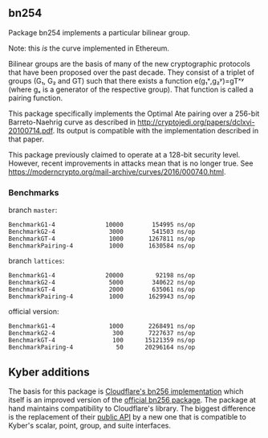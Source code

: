 ## bn254

Package bn254 implements a particular bilinear group.

Note: this _is_ the curve implemented in Ethereum.

Bilinear groups are the basis of many of the new cryptographic protocols that
have been proposed over the past decade. They consist of a triplet of groups
(G₁, G₂ and GT) such that there exists a function e(g₁ˣ,g₂ʸ)=gTˣʸ (where gₓ is a
generator of the respective group). That function is called a pairing function.

This package specifically implements the Optimal Ate pairing over a 256-bit
Barreto-Naehrig curve as described in
http://cryptojedi.org/papers/dclxvi-20100714.pdf. Its output is compatible with
the implementation described in that paper.

This package previously claimed to operate at a 128-bit security level. However,
recent improvements in attacks mean that is no longer true. See
https://moderncrypto.org/mail-archive/curves/2016/000740.html.

### Benchmarks

branch `master`:

```
BenchmarkG1-4        	   10000	    154995 ns/op
BenchmarkG2-4        	    3000	    541503 ns/op
BenchmarkGT-4        	    1000	   1267811 ns/op
BenchmarkPairing-4   	    1000	   1630584 ns/op
```

branch `lattices`:

```
BenchmarkG1-4        	   20000	     92198 ns/op
BenchmarkG2-4        	    5000	    340622 ns/op
BenchmarkGT-4        	    2000	    635061 ns/op
BenchmarkPairing-4   	    1000	   1629943 ns/op
```

official version:

```
BenchmarkG1-4        	    1000	   2268491 ns/op
BenchmarkG2-4        	     300	   7227637 ns/op
BenchmarkGT-4        	     100	  15121359 ns/op
BenchmarkPairing-4   	      50	  20296164 ns/op
```

## Kyber additions

The basis for this package is [Cloudflare's bn256 implementation](https://github.com/cloudflare/bn256)
which itself is an improved version of the [official bn256 package](https://golang.org/x/crypto/bn256).
The package at hand maintains compatibility to Cloudflare's library. The biggest difference is the replacement of their
[public API](https://github.com/cloudflare/bn256/blob/master/bn256.go) by a new
one that is compatible to Kyber's scalar, point, group, and suite interfaces.
